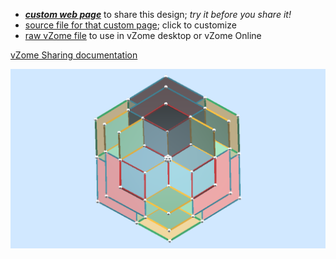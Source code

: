 
 - [***custom web page***][post] to share this design; *try it before you share it!*
 - [source file for that custom page][source]; click to customize
 - [raw vZome file][raw] to use in vZome desktop or vZome Online

[vZome Sharing documentation](https://vzome.github.io/vzome/sharing.html#how-it-works)

![Image](<Three-fold-flower.png>)


[post]: <https://ThynStyx.github.io/vzome-sharing/2022/01/15/Three-fold-flower-13-39-51.html>
[source]: <https://github.com/ThynStyx/vzome-sharing/edit/main/_posts/2022-01-15-Three-fold-flower-13-39-51.md>
[raw]: <https://raw.githubusercontent.com/ThynStyx/vzome-sharing/main/2022/01/15/13-39-51-Three-fold-flower/Three-fold-flower.vZome>